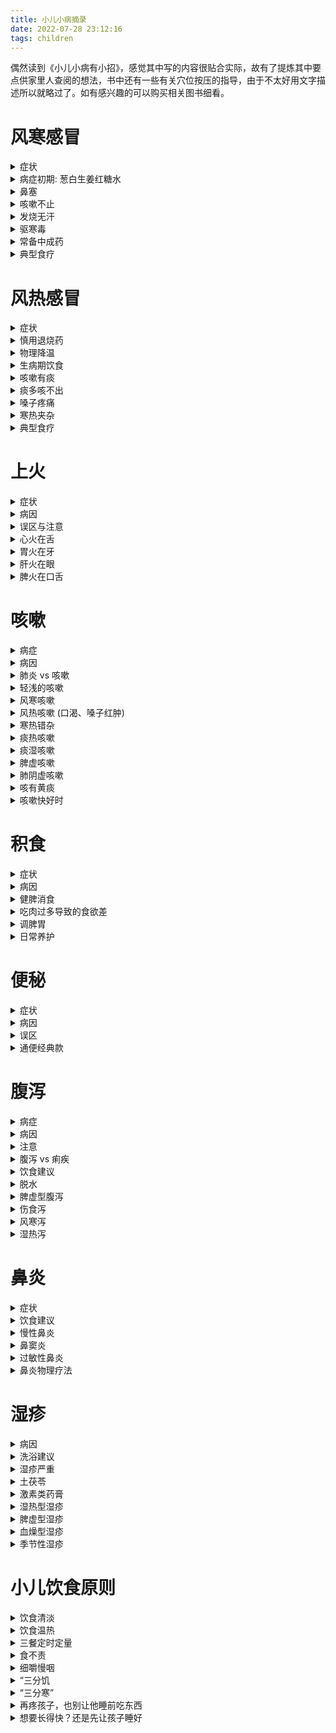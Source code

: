 ```yaml
---
title: 小儿小病摘录
date: 2022-07-28 23:12:16
tags: children
---
```

偶然读到《小儿小病有小招》，感觉其中写的内容很贴合实际，故有了提炼其中要点供家里人查阅的想法，书中还有一些有关穴位按压的指导，由于不太好用文字描述所以就略过了。如有感兴趣的可以购买相关图书细看。
# 风寒感冒
<details><summary>症状</summary>
怕冷，流清鼻涕，舌苔发白，痰液量不多色白</br>
 </details>
 
<details><summary> 病症初期:&nbsp;葱白生姜红糖水 </summary>
 
原料：</br>
&nbsp;&nbsp;&nbsp;带根须的葱白两段，生姜三片，红糖一勺。</br>
做法：</br>
&nbsp;&nbsp;&nbsp;&nbsp;1．将葱白段和生姜片放入一碗水中煮开；</br>
&nbsp;&nbsp;&nbsp;&nbsp;2．放红糖搅匀，盛出滤渣即可。</br>
用法：</br>
&nbsp;&nbsp;&nbsp;&nbsp;趁热给孩子喝下，然后马上盖上小薄被子睡觉，微微出点汗。</br>
功效：</br>
&nbsp;&nbsp;&nbsp;&nbsp;治寒湿感冒初期，效果特别好。</br>
 
 </details>
 
<details><summary> 鼻塞 </summary>
 
紫苏叶熏蒸鼻孔&nbsp;(小孩)</br>
用紫苏叶熬水喝&nbsp;(大人)</br>
紫苏叶水还可以用来泡脚，洗澡</br>
 
 </details>
 
<details><summary> 咳嗽不止 </summary>
 
盐蒸橙子</br>
&nbsp;&nbsp;&nbsp;&nbsp;原料：</br>
&nbsp;&nbsp;&nbsp;&nbsp;&nbsp;&nbsp;&nbsp;&nbsp;新鲜橙子1个，盐少许（1岁以内的孩子吃就不要放盐）。</br>
&nbsp;&nbsp;&nbsp;&nbsp;做法:</br>
&nbsp;&nbsp;&nbsp;&nbsp;&nbsp;&nbsp;&nbsp;&nbsp;1．橙子洗净，带皮放入盐水中泡15分钟；</br>
&nbsp;&nbsp;&nbsp;&nbsp;&nbsp;&nbsp;&nbsp;&nbsp;2．在橙子顶部平着切开一小片，撒少许盐进去，可以用筷子在果肉上钻几个洞，以便让盐渗进果肉；</br>
&nbsp;&nbsp;&nbsp;&nbsp;&nbsp;&nbsp;&nbsp;&nbsp;3．把顶部切开的那一片再盖回去，将橙子放到蒸锅里以旺火蒸15分钟即可。</br>
&nbsp;&nbsp;&nbsp;&nbsp;用法：</br>
&nbsp;&nbsp;&nbsp;&nbsp;&nbsp;&nbsp;&nbsp;&nbsp;吃橙子肉，喝碗底的汁水。</br>
&nbsp;&nbsp;&nbsp;&nbsp;功效:</br>
&nbsp;&nbsp;&nbsp;&nbsp;&nbsp;&nbsp;&nbsp;&nbsp;盐蒸橙子比较适合感冒以后偏寒性的咳嗽，也非常适合因秋天受凉燥而引起的咳嗽。</br>
 
 </details>
 
<details><summary> 发烧无汗 </summary>
 
麻黄汤出自《伤寒论》:&nbsp;&nbsp;麻黄3克，桂枝2克，杏仁2克，甘草1克。这个量适合1周岁孩子</br>
 
 </details>
 
<details><summary> 驱寒毒 </summary>
 
艾叶水泡脚</br>
 
 </details>
 
<details><summary> 常备中成药 </summary>
 
麻黄：(肺经专药)</br>
&nbsp;&nbsp;&nbsp;&nbsp;生麻黄:&nbsp;</br>
&nbsp;&nbsp;&nbsp;&nbsp;&nbsp;&nbsp;&nbsp;&nbsp;发汗解表邪的作用比较强，还有利水消肿的作用</br>
&nbsp;&nbsp;&nbsp;&nbsp;炙麻黄：</br>
&nbsp;&nbsp;&nbsp;&nbsp;&nbsp;&nbsp;&nbsp;&nbsp;与生麻黄相比，性状较为温和</br>
桂枝:&nbsp;</br>
&nbsp;&nbsp;&nbsp;&nbsp;温阳、通经脉，对于寒邪阻滞了经脉所导致的肢体疼痛也有效果</br>
&nbsp;&nbsp;&nbsp;&nbsp;《伤寒论》里的桂枝汤，就是一则以桂枝为主的方子，被称为群方之冠。反复感冒、平时怕冷的孩子，在调理时多会用到桂枝。</br>
柴胡:</br>
&nbsp;&nbsp;&nbsp;&nbsp;当孩子积食时，用柴胡疏通一下，会达到意想不到的效果。</br>
&nbsp;&nbsp;&nbsp;&nbsp;孩子风寒感冒的后期，如果有发热、口干口苦的表现，可以给孩子喝小柴胡冲剂。如果仍然有清鼻涕的话，可以用生姜、大枣汤来冲服小柴胡冲剂给孩子喝。</br>
金银花：</br>
&nbsp;&nbsp;&nbsp;&nbsp;有清除热邪、解毒利咽、消暑除烦的作用</br>
&nbsp;&nbsp;&nbsp;&nbsp;金银花具有抗菌和抗病毒的作用，被称为“绿色抗生素</br>
&nbsp;&nbsp;&nbsp;&nbsp;连翘&nbsp;与&nbsp;金银花&nbsp;效果类似</br>
紫苏:</br>
&nbsp;&nbsp;&nbsp;&nbsp;紫苏和麻黄的功效有一些相似，都是辛温发散，能够解表散寒</br>
&nbsp;&nbsp;&nbsp;&nbsp;麻黄发汗解表的力量峻猛,紫苏发汗解表力量比较缓和</br>
竹叶:&nbsp;</br>
&nbsp;&nbsp;&nbsp;&nbsp;性寒味甘淡，有清心火的作用，还能生津利尿，可以用来治热病烦渴、小儿癫痫、小便短赤、口舌生疮等症</br>
 
 </details>
 
<details><summary> 典型食疗 </summary>
 
神仙粥:</br>
&nbsp;&nbsp;&nbsp;&nbsp;原料：糯米50克，葱白7根（约30克），生姜7片（约15克），米醋50毫升。</br>
&nbsp;&nbsp;&nbsp;&nbsp;做法：1．将糯米熬成稀粥；2．加入葱白、生姜一起煮5分钟；3．加入米醋搅匀起锅。</br>
&nbsp;&nbsp;&nbsp;&nbsp;用法：趁热喝完后，上床盖上被子，让身体微热出汗，这样效果最好。</br>
&nbsp;&nbsp;&nbsp;&nbsp;功效：治风寒感冒效果佳。</br>
葱白粳米粥：</br>
&nbsp;&nbsp;&nbsp;&nbsp;原料：粳米适量，葱白20克，生姜片3～5片。</br>
&nbsp;&nbsp;&nbsp;&nbsp;做法：1．把粳米煮粥，至将熟；2．将葱白放在粥中一起煮开；3．再放入生姜片煮10分钟即可。</br>
&nbsp;&nbsp;&nbsp;&nbsp;用法：趁热服用。</br>
&nbsp;&nbsp;&nbsp;&nbsp;功效：葱白发汗散寒的作用很好，粳米很适合调理脾胃。</br>
萝卜粥:</br>
&nbsp;&nbsp;&nbsp;&nbsp;原料：白萝卜100克，粳米适量，食盐少许。</br>
&nbsp;&nbsp;&nbsp;&nbsp;做法：1．将白萝卜洗净切片；2．将白萝卜片与粳米加水一起煮烂；3．加盐略熬几分钟即可。</br>
&nbsp;&nbsp;&nbsp;&nbsp;用法：趁温热食用。</br>
&nbsp;&nbsp;&nbsp;&nbsp;功效：白萝卜能够清热化痰，适合感冒后咳嗽有痰的孩子。</br>
葱豉豆腐汤:</br>
&nbsp;&nbsp;&nbsp;&nbsp;原料：生葱末50克，豆腐块75克，淡豆豉、胡萝卜丝、木耳丝各10克。</br>
&nbsp;&nbsp;&nbsp;&nbsp;做法：1．&nbsp;油锅烧热，下豆腐块略煎；2．放入淡豆豉，加清水1碗半，大火煮沸；3．放入葱末、胡萝卜丝、木耳丝略煮即可。</br>
&nbsp;&nbsp;&nbsp;&nbsp;用法：趁热服食。每日1次，连服3天</br>
&nbsp;&nbsp;&nbsp;&nbsp;功效：对小儿风寒感冒伴咽痒咳嗽效果显著。</br>
葱姜糖水：</br>
&nbsp;&nbsp;&nbsp;&nbsp;原料：小葱、老生姜各30克，红糖适量。</br>
&nbsp;&nbsp;&nbsp;&nbsp;做法：1．将小葱、生姜分别洗净，切成片，放入小锅内；2．锅内加入500毫升水（大概3小碗），煎到150毫升（小半碗）;3．去渣留汁，加入适量红糖搅匀。</br>
&nbsp;&nbsp;&nbsp;&nbsp;用法：趁热喝下。每晚1剂，连服3次。</br>
&nbsp;&nbsp;&nbsp;&nbsp;功效：对小儿风寒感冒伴咳嗽有奇效。</br>
萝卜葱白汤：</br>
&nbsp;&nbsp;&nbsp;&nbsp;原料：萝卜100克，葱白片50克，生姜片15克。</br>
&nbsp;&nbsp;&nbsp;&nbsp;做法：1．将萝卜洗净切块，放入500毫升水中煮熟；2．放入剩余原料继续煎煮至汤浓缩至原来的一半即可。</br>
&nbsp;&nbsp;&nbsp;&nbsp;用法：连渣一起服。每日1剂，分数次喂服，连用3天。</br>
&nbsp;&nbsp;&nbsp;&nbsp;功效：可防治小儿风寒咳嗽、痰多泡沫、畏寒、身倦酸痛等。</br>
香菜汤</br>
&nbsp;&nbsp;&nbsp;&nbsp;原料：香菜（带根须）150克，冰糖适量。</br>
&nbsp;&nbsp;&nbsp;&nbsp;做法：1．将香菜洗净、切段；2．锅中放适量水，放入香菜，煎煮20分钟；3．去渣留汁，加适量冰糖调味。</br>
&nbsp;&nbsp;&nbsp;&nbsp;用法：每日1剂，分数次喂服，连用3天。</br>
&nbsp;&nbsp;&nbsp;&nbsp;功效：可防治小儿风寒感冒，尤其适用于发热头痛、食物积滞等症。</br>
葱醋粥</br>
&nbsp;&nbsp;&nbsp;&nbsp;原料：连根葱白150克，大米50克，米醋10毫升。</br>
&nbsp;&nbsp;&nbsp;&nbsp;做法：1．葱白洗净后，切成小段；2．大米淘洗后，放入锅中，加水煮沸；3．加入葱段，煮成稀粥；4．粥将熟时，加入米醋稍搅即可。</br>
&nbsp;&nbsp;&nbsp;&nbsp;用法：每日1～2次，连用2天。</br>
&nbsp;&nbsp;&nbsp;&nbsp;功效：适用于小儿风寒感冒初期。</br>
 
 </details>
 
# 风热感冒
<details><summary> 症状 </summary>
 
流黄鼻涕，咽痛，舌苔发黄，痰液色黄且浓</br>
 
 </details>
 
<details><summary> 慎用退烧药 </summary>
 
1.&nbsp;世界卫生组织推荐儿科使用布洛芬和对乙酰氨基酚（也叫扑热息痛）退烧</br>
2.&nbsp;退烧药一般对胃肠道有一定刺激性，所以尽量不要让孩子在空腹时口服，一般每6～8小时1次，24小时内不要超过4次，最短用药间隔为4小时，如果用得太过频繁，可能引起孩子的肝肾损伤。</br>
3.&nbsp;如果孩子体温烧到了38.5℃，或因发烧精神状态明显变差，家长就应给孩子吃点退烧药。</br>
 
 </details>
 
<details><summary> 物理降温 </summary>
 
用温热的湿毛巾给孩子擦拭身体，或者洗温水澡。</br>
 
 </details>
 
<details><summary> 生病期饮食 </summary>
 
以清淡为主:</br>
&nbsp;当孩子发热的时候，家长千万不要准备太多的海鲜、肉类，应该给孩子多喝温开水，吃新鲜的蔬菜和水果</br>
 
 </details>
 
<details><summary> 咳嗽有痰 </summary>
 
冰糖雪梨水:&nbsp;(自己做，非市面饮料)</br>
&nbsp;&nbsp;&nbsp;&nbsp;原料：冰糖50克，雪梨1个。</br>
&nbsp;&nbsp;&nbsp;&nbsp;做法：1．将雪梨洗净，去掉核，连皮切成大块；2．将冰糖和雪梨块放入锅内，加入1000克清水，烧开；3．转小火炖40分钟左右即可。</br>
&nbsp;&nbsp;&nbsp;&nbsp;用法：喝梨水。</br>
&nbsp;&nbsp;&nbsp;&nbsp;功效：冰糖凉性，可以清火、润肺，风热感冒经常会用到。孩子反复咳嗽，黄痰多，可以用冰糖清肺热。</br>
 
 </details>
 
<details><summary> 痰多咳不出 </summary>
 
银耳雪梨水：</br>
&nbsp;&nbsp;&nbsp;&nbsp;原料：银耳适量，雪梨1个，红枣1个。</br>
&nbsp;&nbsp;&nbsp;&nbsp;做法：1．银耳泡发洗净，撕碎；2．雪梨洗净去核，切成小块；3．锅里放水烧开，放入银耳和大枣煮15分钟，放入雪梨；4．大火煮沸后转中火熬30分钟即可。</br>
&nbsp;&nbsp;&nbsp;&nbsp;用法：喝水，吃银耳、雪梨。</br>
&nbsp;&nbsp;&nbsp;&nbsp;功效：滋阴润肺，提升免疫力。</br>
 
 </details>
 
<details><summary> 嗓子疼痛 </summary>
 
金银花竹叶水</br>
&nbsp;&nbsp;&nbsp;&nbsp;原料：金银花、竹叶各6克。</br>
&nbsp;&nbsp;&nbsp;&nbsp;做法：将这两种原料用1000克沸水泡开即可</br>
&nbsp;&nbsp;&nbsp;&nbsp;用法：放入一块冰糖，口感会更好一些，孩子更容易接受。</br>
&nbsp;&nbsp;&nbsp;&nbsp;功效：清肺火、润燥。</br>
 
 </details>
 
<details><summary> 寒热夹杂 </summary>
 
症状:&nbsp;早上发烧还比较低，下午睡完午觉又升到很高，或者白天不高晚上高</br>
小柴胡颗粒</br>
&nbsp;&nbsp;&nbsp;&nbsp;小柴胡颗粒是根据张仲景的方子制成的中药颗粒剂，用起来比较方便，用开水冲一下喝就可以。它主要功效是和解少阳之邪，既能疏泄又能清透，同时顾护孩子的胃气。3岁以上的孩子，一次可以用一包。</br>
 
 </details>
 
<details><summary> 典型食疗 </summary>
 
三豆饮</br>
&nbsp;&nbsp;&nbsp;&nbsp;原料：黄豆、绿豆、赤小豆各200克</br>
&nbsp;&nbsp;&nbsp;&nbsp;做法：1．将所有豆子淘洗干净，然后用水浸泡到发胀；2．磨成豆浆，煮沸饮用即可。</br>
&nbsp;&nbsp;&nbsp;&nbsp;用法：喝的时候可以加一勺白糖调味，每天给孩子喝2次，早晚各1次。</br>
&nbsp;&nbsp;&nbsp;&nbsp;功效：祛风，散热，解毒。</br>
薄荷粥</br>
&nbsp;&nbsp;&nbsp;&nbsp;原料：粳米150克，鲜薄荷75克或干薄荷15克，冰糖适量。</br>
&nbsp;&nbsp;&nbsp;&nbsp;做法：1．将粳米熬成粥；2．另用薄荷煎成较浓的汤，加适量冰糖后倒入粥内搅匀即可。</br>
&nbsp;&nbsp;&nbsp;&nbsp;用法：早晚饭各吃1次，温热吃即可。</br>
&nbsp;&nbsp;&nbsp;&nbsp;功效：祛风散热，增进食欲。</br>
荸荠水</br>
&nbsp;&nbsp;&nbsp;&nbsp;原料：荸荠6个，清水500毫升。</br>
&nbsp;&nbsp;&nbsp;&nbsp;做法：1．将荸荠去皮洗净，切成小块；2．锅内倒入清水，加荸荠块，大火煮沸，转中火再煮10分钟即可。</br>
&nbsp;&nbsp;&nbsp;&nbsp;用法：凉温饮用。可以直接给孩子当水喝。</br>
&nbsp;&nbsp;&nbsp;&nbsp;功效：降火消炎，生津止渴。</br>
 
 </details>
 
# 上火
<details><summary> 症状 </summary>
 
眼角会出现眼屎、小嘴发红、大便干燥、小便较黄等</br>
眼睛红肿、口角糜烂、尿黄、牙痛、咽喉痛等</br>
 
 </details>
 
<details><summary> 病因 </summary>
 
1.&nbsp;冲奶粉时水奶比例不当，会导致上火</br>
 
 </details>
 
<details><summary> 误区与注意 </summary>
 
怕上火喝凉茶么？</br>
&nbsp;&nbsp;&nbsp;&nbsp;凉茶能降火，那是因为它们性味偏寒凉，稍微喝一点还好，身体可以自己调整这些寒凉的刺激。但如果大量地喝，会使孩子脏腑的阳气发散，损伤脾胃阳气，影响消化吸收，甚至导致腹痛腹泻。</br>
&nbsp;&nbsp;&nbsp;&nbsp;7岁以下的孩子，喝凉茶的时候一定要慎重。“怕上火，喝凉茶”这样的广告词，在孩子身上不大适用。</br>
&nbsp;&nbsp;&nbsp;&nbsp;建议从饮食起居方面多调节，不能盲目喝凉茶</br>
成人的去火药不能乱给孩子吃</br>
&nbsp;&nbsp;&nbsp;&nbsp;就拿特别常见的阿司匹林来说吧，很多人家里都有备的，头疼脑热了就自己吃上一片。</br>
&nbsp;&nbsp;&nbsp;&nbsp;可是你如果给婴儿吃，有可能引起脑部、肝部的病变甚至死亡。尤其是抗生素和处方药，千万不能擅自给孩子服用。</br>
&nbsp;&nbsp;&nbsp;&nbsp;即便是中成药，也不能让孩子乱吃。中医治疗“首重保护胃气”，给孩子吃药伤了胃气，那肯定是不对的。不知道大家有没有注意到，很多清热解毒类药物的说明书上，会标明“脾虚患儿慎用”的字样，就是这个道理。</br>
 
 </details>
 
<details><summary> 心火在舌 </summary>
 
症状:&nbsp;心火，舌头上最明显的表现就是舌尖发红。如果孩子的舌尖发红，伴有口干、烦躁、口舌生疮、小便发黄或颜色较深、睡眠不好、大便干燥等症状，基本上就可以确定孩子有心火。</br>
莲子汤</br>
&nbsp;&nbsp;&nbsp;&nbsp;原料：栀子15克，莲子30克。</br>
&nbsp;&nbsp;&nbsp;&nbsp;做法：</br>
&nbsp;&nbsp;&nbsp;&nbsp;&nbsp;&nbsp;&nbsp;&nbsp;1．将莲子用水浸泡至胀发；</br>
&nbsp;&nbsp;&nbsp;&nbsp;&nbsp;&nbsp;&nbsp;&nbsp;2．锅中加水，放入莲子、栀子大火煮开；</br>
&nbsp;&nbsp;&nbsp;&nbsp;&nbsp;&nbsp;&nbsp;&nbsp;3．改小火煨至将烂时加少许冰糖，略炖一会儿即可。</br>
&nbsp;&nbsp;&nbsp;&nbsp;用法：放至温热，吃莲子喝汤。</br>
&nbsp;&nbsp;&nbsp;&nbsp;功效：可帮助孩子祛除心火。</br>
&nbsp;&nbsp;&nbsp;&nbsp;亮点:&nbsp;</br>
&nbsp;&nbsp;&nbsp;&nbsp;&nbsp;&nbsp;&nbsp;&nbsp;莲心太苦了，很多大人都受不了那个味道，更别说孩子了。所以，家父就想到用其他不苦的药来代替，这就是竹叶灯心汤。只需要用竹叶、灯心各1克，直接用开水冲泡，闷上一会儿就可以喝了，很方便。</br>
 
 </details>
 
<details><summary> 胃火在牙 </summary>
 
绿豆汤</br>
&nbsp;&nbsp;&nbsp;&nbsp;原料：绿豆、冰糖各适量。</br>
&nbsp;&nbsp;&nbsp;&nbsp;做法：</br>
&nbsp;&nbsp;&nbsp;&nbsp;&nbsp;&nbsp;&nbsp;&nbsp;1．将绿豆洗净，浸泡一两个小时；</br>
&nbsp;&nbsp;&nbsp;&nbsp;&nbsp;&nbsp;&nbsp;&nbsp;2．锅内加入适量水和绿豆煮成汤；</br>
&nbsp;&nbsp;&nbsp;&nbsp;&nbsp;&nbsp;&nbsp;&nbsp;3．再加适量冰糖调匀即可。</br>
&nbsp;&nbsp;&nbsp;&nbsp;用法：凉凉就可以给孩子喝了。</br>
&nbsp;&nbsp;&nbsp;&nbsp;功效：清暑去火的作用很好。</br>
&nbsp;&nbsp;&nbsp;&nbsp;他选:</br>
&nbsp;&nbsp;&nbsp;&nbsp;&nbsp;&nbsp;&nbsp;&nbsp;梨子，它性寒，味甘微酸，入肺经、胃经，有清热润肺、除烦止渴等功效。</br>
&nbsp;&nbsp;&nbsp;&nbsp;&nbsp;&nbsp;&nbsp;&nbsp;可以给孩子生吃梨子，也可以将梨子去核塞入冰糖或蜂蜜蒸熟以后吃</br>
&nbsp;&nbsp;&nbsp;&nbsp;注意：</br>
&nbsp;&nbsp;&nbsp;&nbsp;&nbsp;&nbsp;&nbsp;&nbsp;这里要提醒大家一点，很多人以为绿豆汤中的绿豆越烂越好，但其实生绿豆清热解毒、祛火的作用最强，药效最佳。所以，煮绿豆汤时，绿豆煮到刚刚熟就可以了。</br>
&nbsp;&nbsp;&nbsp;&nbsp;&nbsp;&nbsp;&nbsp;&nbsp;梨子性寒，如果孩子正在闹肚子或者有其他脾胃虚寒的症状，则不适合吃梨子。</br>
 
 </details>
 
<details><summary> 肝火在眼 </summary>
 
菊花蜂蜜水</br>
&nbsp;&nbsp;&nbsp;&nbsp;原料：野菊花或杭白菊几朵，蜂蜜少许。</br>
&nbsp;&nbsp;&nbsp;&nbsp;做法：</br>
&nbsp;&nbsp;&nbsp;&nbsp;&nbsp;&nbsp;&nbsp;&nbsp;1．用开水冲泡菊花；</br>
&nbsp;&nbsp;&nbsp;&nbsp;&nbsp;&nbsp;&nbsp;&nbsp;2．等到茶水变温以后再加入蜂蜜调匀即可。</br>
&nbsp;&nbsp;&nbsp;&nbsp;用法：趁温饮用。</br>
&nbsp;&nbsp;&nbsp;&nbsp;功效：清肝明目。</br>
 
 </details>
 
<details><summary> 脾火在口舌 </summary>
 
症状:&nbsp;脾火旺的孩子会感觉嘴巴甜而且黏,&nbsp;嘴角有白茬儿，舌苔很厚，中间有黄苔。孩子的精神面貌也很蔫。</br>
山药粳米粥</br>
&nbsp;&nbsp;&nbsp;&nbsp;原料：干山药片45～60克，或新鲜山药100～150克，粳米100克。</br>
&nbsp;&nbsp;&nbsp;&nbsp;做法：</br>
&nbsp;&nbsp;&nbsp;&nbsp;&nbsp;&nbsp;&nbsp;&nbsp;1．将山药去皮、洗净，切成片；</br>
&nbsp;&nbsp;&nbsp;&nbsp;&nbsp;&nbsp;&nbsp;&nbsp;2．山药片与粳米一起煮成粥即可。</br>
&nbsp;&nbsp;&nbsp;&nbsp;用法：早、晚给孩子喝。</br>
&nbsp;&nbsp;&nbsp;&nbsp;功效：山药性平味甘，能健脾补肺，但又平补不生热，所以特别适合给脾胃虚弱的孩子吃。</br>
 
 </details>
 
# 咳嗽
<details><summary> 病症 </summary>
 
寒证咳嗽：&nbsp;浑身无汗，这时候的痰是白而清稀的，虽然咳嗽痰多，但平时并不会觉得口渴</br>
热证咳嗽:&nbsp;&nbsp;最显著的不同就是孩子在恶风（病人遇风觉冷，避风则缓解）的同时，会出现发热口渴的情况，还会咳嗽，多黄色的黏痰，随着病情的加重，有的孩子还会发高烧、咳喘剧烈、小便赤黄，这些都是明显的热证。</br>
 
 </details>
 
<details><summary> 病因 </summary>
 
容易咳嗽，或只因肺气不足</br>
咳嗽总不好，或因肺热闯的祸</br>
 
 </details>
 
<details><summary> 肺炎&nbsp;vs&nbsp;咳嗽 </summary>
 
肺炎:&nbsp;常常引起呼吸困难，而且在夜间睡眠时更加严重。孩子得了肺炎，一般会有很多的浓痰，堵在气管里很难咳出，这时的咳嗽会很剧烈，有时还会咳得喘不上气来。严重时，孩子会觉得憋气。</br>
肺炎症状:</br>
&nbsp;&nbsp;&nbsp;&nbsp;鼻翼一张一张的，喘气短促，同时嘴唇发紫，说明孩子正处于呼吸困难的状态，病情已经很严重了，很有可能已经得了肺炎，要引起高度重视。</br>
肺炎判断:</br>
&nbsp;&nbsp;&nbsp;&nbsp;家长可以把耳朵凑近孩子的两侧胸壁仔细听，如果在孩子吸气时，听到了“咕噜咕噜”的声音，多半是肺炎</br>
 
 </details>
 
<details><summary> 轻浅的咳嗽 </summary>
 
麻油姜末炒鸡蛋</br>
&nbsp;&nbsp;&nbsp;&nbsp;原料：鸡蛋一个，生姜5克。</br>
&nbsp;&nbsp;&nbsp;&nbsp;做法：</br>
&nbsp;&nbsp;&nbsp;&nbsp;&nbsp;&nbsp;&nbsp;&nbsp;1．鸡蛋在碗里打散；</br>
&nbsp;&nbsp;&nbsp;&nbsp;&nbsp;&nbsp;&nbsp;&nbsp;2．生姜切薄片，再切成碎末；</br>
&nbsp;&nbsp;&nbsp;&nbsp;&nbsp;&nbsp;&nbsp;&nbsp;3．锅里倒少许香油，稍微加热，下入姜末略煸，然后倒入鸡蛋，炒匀炒熟即可出锅。</br>
&nbsp;&nbsp;&nbsp;&nbsp;用法：孩子临睡前，让他趁热吃下。</br>
&nbsp;&nbsp;&nbsp;&nbsp;功效：生姜性属辛温，能够解表、散寒、化痰。</br>
&nbsp;&nbsp;&nbsp;&nbsp;注意:</br>
&nbsp;&nbsp;&nbsp;&nbsp;&nbsp;&nbsp;&nbsp;&nbsp;炒的时候，油温不要太高。</br>
&nbsp;&nbsp;&nbsp;&nbsp;&nbsp;&nbsp;&nbsp;&nbsp;假如孩子得了风热咳嗽，就不能这么吃了，可以喝一点蜂蜜萝卜汁、鲜藕雪梨汁等。</br>
 
 </details>
 
<details><summary> 风寒咳嗽 </summary>
 
1.&nbsp;麻黄10克加水烧开，用小火熬30分钟，然后加10克杏仁煮5分钟，水凉温以后给孩子泡脚，让他的身体暖过来，最好能发发汗，这样寒邪散去，身体就能恢复了</br>
2.&nbsp;喝温热的生姜红糖水，如果孩子同时还出现了咳嗽，可以在生姜红糖水里再加2～3瓣大蒜一起煮，大火煮沸，改小火煮10分钟，把蒜头的辣味煮掉，这样孩子才肯喝。</br>
3.&nbsp;感冒快好时:</br>
烤橘子</br>
&nbsp;&nbsp;&nbsp;&nbsp;原料：红一些的橘子，尤其是广东出产的橘子，质量最好。</br>
&nbsp;&nbsp;&nbsp;&nbsp;做法：</br>
&nbsp;&nbsp;&nbsp;&nbsp;&nbsp;&nbsp;&nbsp;&nbsp;1．烤的时候，用筷子插住橘子，看到接触火苗的地方已经变黑了，就赶紧翻面，不要等它烧成炭黑；</br>
&nbsp;&nbsp;&nbsp;&nbsp;&nbsp;&nbsp;&nbsp;&nbsp;2．不停地变换位置，让整个橘子都变黑就可以关火了。</br>
&nbsp;&nbsp;&nbsp;&nbsp;用法：将橘子放温之后，将皮剥掉，给孩子吃里面的果肉，一次不要吃多，一个就好，一天吃1～2个。坚持食用，一般3天就会见效。</br>
&nbsp;&nbsp;&nbsp;&nbsp;功效：祛寒止咳。</br>
 
 </details>
 
<details><summary> 风热咳嗽&nbsp;(口渴、嗓子红肿) </summary>
 
风热感冒中期：&nbsp;浙贝母蒸梨</br>
丝瓜花蜜茶</br>
&nbsp;&nbsp;&nbsp;&nbsp;原料：干丝瓜花、蜂蜜各10克。</br>
&nbsp;&nbsp;&nbsp;&nbsp;做法：</br>
&nbsp;&nbsp;&nbsp;&nbsp;&nbsp;&nbsp;&nbsp;&nbsp;1．将丝瓜花洗干净，放进杯子里，用沸水冲泡，盖上盖子闷15分钟，让药性充分浸泡出来，又不至于挥发掉；</br>
&nbsp;&nbsp;&nbsp;&nbsp;&nbsp;&nbsp;&nbsp;&nbsp;2．最后倒入蜂蜜搅匀。</br>
&nbsp;&nbsp;&nbsp;&nbsp;用法：趁热喝。这是一天的用量，分早晚2次喝。</br>
&nbsp;&nbsp;&nbsp;&nbsp;功效：可以清肺、化痰、止咳。</br>
芦根雪梨水</br>
&nbsp;&nbsp;&nbsp;&nbsp;原料:&nbsp;鲜芦根30克，雪梨1个</br>
&nbsp;&nbsp;&nbsp;&nbsp;做法:&nbsp;清洗净，一同榨汁</br>
&nbsp;&nbsp;&nbsp;&nbsp;用法:&nbsp;喝榨汁</br>
&nbsp;&nbsp;&nbsp;&nbsp;功效:&nbsp;芦根甘甜微寒，可以清热解表，生津止呕，长期用可防感冒。</br>
&nbsp;&nbsp;&nbsp;&nbsp;注意:</br>
&nbsp;&nbsp;&nbsp;&nbsp;&nbsp;&nbsp;&nbsp;&nbsp;脾胃虚弱的孩子要少喝这道芦根雪梨水，</br>
&nbsp;&nbsp;&nbsp;&nbsp;&nbsp;&nbsp;&nbsp;&nbsp;舌体大、有齿痕的孩子也不能多喝，或者可以不要雪梨。</br>
川贝炖梨&nbsp;(残留热证收尾用)</br>
&nbsp;&nbsp;&nbsp;&nbsp;原料：川贝3克，白梨1个。</br>
&nbsp;&nbsp;&nbsp;&nbsp;做法：</br>
&nbsp;&nbsp;&nbsp;&nbsp;&nbsp;&nbsp;&nbsp;&nbsp;1．将川贝磨成粉；</br>
&nbsp;&nbsp;&nbsp;&nbsp;&nbsp;&nbsp;&nbsp;&nbsp;2．把白梨洗净切成片；</br>
&nbsp;&nbsp;&nbsp;&nbsp;&nbsp;&nbsp;&nbsp;&nbsp;3．二者加水一起煮30～40分钟即可。</br>
&nbsp;&nbsp;&nbsp;&nbsp;用法：可以放一颗冰糖或一小勺蜂蜜调味。吃梨喝汤。</br>
&nbsp;&nbsp;&nbsp;&nbsp;功效：疏风肃肺，清热止咳。</br>
&nbsp;&nbsp;&nbsp;&nbsp;注意:&nbsp;&nbsp;</br>
&nbsp;&nbsp;&nbsp;&nbsp;&nbsp;&nbsp;&nbsp;&nbsp;不是任何咳嗽都可以吃川贝炖梨的。</br>
&nbsp;&nbsp;&nbsp;&nbsp;&nbsp;&nbsp;&nbsp;&nbsp;中医的寒热辨证很严谨，一旦吃错反而会加重病情。</br>
&nbsp;&nbsp;&nbsp;&nbsp;&nbsp;&nbsp;&nbsp;&nbsp;家长一定要记住热咳的症状。这时的咳嗽大都是干咳，无痰或者有少量的黏痰。看孩子的舌头，还是红红的，小便赤黄，这些都是残留热证的表现。</br>
 
 </details>
 
<details><summary> 寒热错杂 </summary>
 
花椒炖梨</br>
&nbsp;&nbsp;&nbsp;&nbsp;原料：白梨1个，花椒20粒，冰糖适量。</br>
&nbsp;&nbsp;&nbsp;&nbsp;做法：</br>
&nbsp;&nbsp;&nbsp;&nbsp;&nbsp;&nbsp;&nbsp;&nbsp;1．将梨洗净，沿上部三分之一处切开，形成顶盖；</br>
&nbsp;&nbsp;&nbsp;&nbsp;&nbsp;&nbsp;&nbsp;&nbsp;2．挖掉梨核放入花椒和冰糖，盖上盖儿，用牙签固定；</br>
&nbsp;&nbsp;&nbsp;&nbsp;&nbsp;&nbsp;&nbsp;&nbsp;3．开火蒸40分钟即可。</br>
&nbsp;&nbsp;&nbsp;&nbsp;用法：三四岁的孩子，蒸一个梨可以分2次吃。</br>
&nbsp;&nbsp;&nbsp;&nbsp;功效：寒热兼治，止咳效果佳。</br>
 
 </details>
 
<details><summary> 痰热咳嗽 </summary>
 
有热证，痰一定是又黄又黏的。热盛的情况下，还可能是黄绿色，甚至是痰中带血，鼻涕也是一样。</br>
有寒证，白色清稀的痰和鼻涕</br>
雪羹汤</br>
&nbsp;&nbsp;&nbsp;&nbsp;原料：海蜇皮50克，荸荠100克，盐、黄酒各少许。</br>
&nbsp;&nbsp;&nbsp;&nbsp;做法：</br>
&nbsp;&nbsp;&nbsp;&nbsp;&nbsp;&nbsp;&nbsp;&nbsp;1．将荸荠仔细地刷洗干净，削皮之后切成丝，海蜇皮同样切成丝；</br>
&nbsp;&nbsp;&nbsp;&nbsp;&nbsp;&nbsp;&nbsp;&nbsp;2．将原料一起倒进砂锅里，放入适量水和盐，滴少许黄酒去腥；</br>
&nbsp;&nbsp;&nbsp;&nbsp;&nbsp;&nbsp;&nbsp;&nbsp;3．大火煮开之后，转小火煮到海蜇皮软烂，关火即可。</br>
&nbsp;&nbsp;&nbsp;&nbsp;用法：给孩子吃荸荠和海蜇皮，喝汤，每天1～2次。</br>
&nbsp;&nbsp;&nbsp;&nbsp;功效：海蜇皮性平，味甘、咸，可以清热化痰、润肠，归肝、肾经；荸荠性寒、味甘，能化痰止咳、凉血解毒。这二者搭配在一起，降热化痰的作用更强，治疗痰热咳嗽、阴虚肺热，最合适不过了。</br>
 
 </details>
 
<details><summary> 痰湿咳嗽 </summary>
 
橘皮粥</br>
&nbsp;&nbsp;&nbsp;&nbsp;原料：鲜橘皮30克或陈皮20克，粳米100克。</br>
&nbsp;&nbsp;&nbsp;&nbsp;做法：</br>
&nbsp;&nbsp;&nbsp;&nbsp;&nbsp;&nbsp;&nbsp;&nbsp;1．将橘皮或陈皮洗净，研成细末；</br>
&nbsp;&nbsp;&nbsp;&nbsp;&nbsp;&nbsp;&nbsp;&nbsp;2．将粳米淘洗干净，倒入凉水锅里煮至粥将熟；</br>
&nbsp;&nbsp;&nbsp;&nbsp;&nbsp;&nbsp;&nbsp;&nbsp;3．将橘皮粉或陈皮粉末撒进去，略煮即可。</br>
&nbsp;&nbsp;&nbsp;&nbsp;用法：趁热食用。</br>
&nbsp;&nbsp;&nbsp;&nbsp;功效：健脾化湿，行散肺气，对治疗痰湿咳嗽特别有效。</br>
 
 </details>
 
<details><summary> 脾虚咳嗽 </summary>
 
症状:&nbsp;舌头上有白色的斑点,&nbsp;容易跑肚拉稀,&nbsp;严重大便里面居然发现了螬虫</br>
茯苓苏子粥</br>
&nbsp;&nbsp;&nbsp;&nbsp;原料：30克茯苓，9克苏子，粳米50克。</br>
&nbsp;&nbsp;&nbsp;&nbsp;做法：</br>
&nbsp;&nbsp;&nbsp;&nbsp;&nbsp;&nbsp;&nbsp;&nbsp;1．将茯苓和苏子洗净，倒入锅中，加水；</br>
&nbsp;&nbsp;&nbsp;&nbsp;&nbsp;&nbsp;&nbsp;&nbsp;2．大火煮沸，转小火熬15分钟；</br>
&nbsp;&nbsp;&nbsp;&nbsp;&nbsp;&nbsp;&nbsp;&nbsp;3．捞出药材，放入粳米，煮至粳米软烂即可。</br>
&nbsp;&nbsp;&nbsp;&nbsp;用法：趁热食用。</br>
&nbsp;&nbsp;&nbsp;&nbsp;功效：可健脾益气，止咳效果显著。</br>
 
 </details>
 
<details><summary> 肺阴虚咳嗽 </summary>
 
症状:&nbsp;脸蛋颧骨的位置一片绯红，嘴唇也都干燥得起皮了</br>
石斛银耳饮</br>
&nbsp;&nbsp;&nbsp;&nbsp;原料：新鲜石斛2～3枝，干银耳2大朵，枸杞子10粒。</br>
&nbsp;&nbsp;&nbsp;&nbsp;做法：</br>
&nbsp;&nbsp;&nbsp;&nbsp;&nbsp;&nbsp;&nbsp;&nbsp;1．用冷水将银耳泡发洗净，撕成小朵；</br>
&nbsp;&nbsp;&nbsp;&nbsp;&nbsp;&nbsp;&nbsp;&nbsp;2．枸杞子洗净，浸泡10分钟；</br>
&nbsp;&nbsp;&nbsp;&nbsp;&nbsp;&nbsp;&nbsp;&nbsp;3．石斛去掉叶子，将茎切成小段；</br>
&nbsp;&nbsp;&nbsp;&nbsp;&nbsp;&nbsp;&nbsp;&nbsp;4．砂锅里倒水，放入石斛、银耳，大火烧沸，转小火，30分钟以后放入枸杞子，加适量冰糖，继续炖至银耳软糯，关火即可。</br>
&nbsp;&nbsp;&nbsp;&nbsp;用法：趁热饮。</br>
&nbsp;&nbsp;&nbsp;&nbsp;功效：滋阴润肺，止咳。</br>
&nbsp;&nbsp;&nbsp;&nbsp;注意:&nbsp;大家可以尽量选择铁皮石斛，它是所有石斛中药用价值最高的一种，是滋阴的圣品。</br>
 
 </details>
 
<details><summary> 咳有黄痰 </summary>
 
复方鲜竹沥口服液:</br>
&nbsp;&nbsp;&nbsp;&nbsp;原料:&nbsp;鲜竹</br>
&nbsp;&nbsp;&nbsp;&nbsp;做法:&nbsp;用火烧竹子的中间时，两端断裂处渗出的汁液</br>
&nbsp;&nbsp;&nbsp;&nbsp;用法:&nbsp;饮用</br>
&nbsp;&nbsp;&nbsp;&nbsp;功效:&nbsp;鲜竹沥液性寒味甘，能清心肺胃之火，又能清热化痰、止咳平喘，专治痰黄黏稠的痰热咳嗽</br>
&nbsp;&nbsp;&nbsp;&nbsp;注意:&nbsp;</br>
&nbsp;&nbsp;&nbsp;&nbsp;&nbsp;&nbsp;&nbsp;&nbsp;如果孩子咳的是白痰，流清鼻涕，那就说明是风寒咳嗽，此时就不能用鲜竹沥口服液，否则会加重寒证。</br>
&nbsp;&nbsp;&nbsp;&nbsp;&nbsp;&nbsp;&nbsp;&nbsp;喝鲜竹沥口服液期间，不要吃油腻辛辣的食物。孩子爱吃的一些零食，像膨化食品、果脯、蜜饯不要吃了，碳酸饮料也不要喝了。</br>
&nbsp;&nbsp;&nbsp;&nbsp;&nbsp;&nbsp;&nbsp;&nbsp;老话讲“鱼生火肉生痰”，海鲜又是发物，应该忌食。</br>
&nbsp;&nbsp;&nbsp;&nbsp;&nbsp;&nbsp;&nbsp;&nbsp;饮食上面要以清淡为主，多吃青菜，适当吃一点豆腐。白色入肺，梨、甘蔗、百合这些食物能生津、润燥、化痰，对治疗痰热咳嗽很有帮助。</br>
&nbsp;&nbsp;&nbsp;&nbsp;&nbsp;&nbsp;&nbsp;&nbsp;这种药在一般药店就能买到</br>
 
 </details>
 
<details><summary> 咳嗽快好时 </summary>
 
山药粥</br>
&nbsp;&nbsp;&nbsp;&nbsp;原料：粳米80克，山药丁适量。</br>
&nbsp;&nbsp;&nbsp;&nbsp;做法：</br>
&nbsp;&nbsp;&nbsp;&nbsp;&nbsp;&nbsp;&nbsp;&nbsp;1．将粳米仔细淘洗干净，倒入锅中；</br>
&nbsp;&nbsp;&nbsp;&nbsp;&nbsp;&nbsp;&nbsp;&nbsp;2．加适量水以大火煮沸，转小火煮至粳米软烂，关火即可。</br>
&nbsp;&nbsp;&nbsp;&nbsp;用法：早、晚趁热各喝一碗。</br>
&nbsp;&nbsp;&nbsp;&nbsp;功效：止咳效果佳。</br>
 
 </details>
 
# 积食
<details><summary> 症状 </summary>
 
吃得多，却骨瘦如柴，导致营养不良、发育缓慢、全身浮肿</br>
 
 </details>
 
<details><summary> 病因 </summary>
 
不知饥饱、没有节制的，遇上喜欢吃的东西拼命吃，遇上不爱吃的不肯吃</br>
不爱吃饭，吃各种零食，长期饥一顿饱一顿，很容易消化不良，形成积食，造成脾胃的功能失调</br>
有一种伤害，叫“宝宝乖，再吃一口”</br>
 
 </details>
 
<details><summary> 健脾消食 </summary>
 
保和汤(保和丸-元代名医朱丹溪的方子)</br>
&nbsp;&nbsp;&nbsp;&nbsp;原料：山楂12克，神曲6克，法半夏、茯苓各9克，陈皮、连翘、莱菔子各3克。</br>
&nbsp;&nbsp;&nbsp;&nbsp;做法：1．把药材淘洗2遍；2．将药材放在煮药锅中，用水浸泡30分钟，水能浸没药材即可；3．大火煮开后，转小火煮20～30分钟即可。</br>
&nbsp;&nbsp;&nbsp;&nbsp;用法：一天3次，每次饭后30分钟喝。</br>
&nbsp;&nbsp;&nbsp;&nbsp;功效：健脾消食。</br>
&nbsp;&nbsp;&nbsp;&nbsp;用法提示:</br>
&nbsp;&nbsp;&nbsp;&nbsp;&nbsp;&nbsp;&nbsp;&nbsp;肉食为主，山楂的量可以加大一点，用15～20克；</br>
&nbsp;&nbsp;&nbsp;&nbsp;&nbsp;&nbsp;&nbsp;&nbsp;面食为主的积食，莱菔子可以多加一点，用10～15克；</br>
&nbsp;&nbsp;&nbsp;&nbsp;&nbsp;&nbsp;&nbsp;&nbsp;积食时间比较久了，神曲的量可以用得多一点，用12克，同时可以加鸡内金6克；</br>
谷芽麦芽水</br>
&nbsp;&nbsp;&nbsp;&nbsp;原料：谷芽、麦芽各15克。</br>
&nbsp;&nbsp;&nbsp;&nbsp;做法：1．把这两种药材放入锅里，倒入3～4杯水；2．大火煮沸后，改用小火煎煮15分钟即可。</br>
&nbsp;&nbsp;&nbsp;&nbsp;用法：大约煎煮出2杯药汁，把药汁过滤干净，凉温就可以饮用了。</br>
&nbsp;&nbsp;&nbsp;&nbsp;功效：健脾开胃，疏肝解郁。</br>
 
 </details>
 
<details><summary> 吃肉过多导致的食欲差 </summary>
 
糖炒山楂</br>
&nbsp;&nbsp;&nbsp;&nbsp;原料：山楂250克，白糖50克，白醋5毫升。</br>
&nbsp;&nbsp;&nbsp;&nbsp;做法：</br>
&nbsp;&nbsp;&nbsp;&nbsp;&nbsp;&nbsp;&nbsp;&nbsp;1．将山楂全部清洗干净以后晾干，用小刀把山楂两头的蒂去掉，再沿山楂横着用刀划一圈，掰开，取出里面的果核；</br>
&nbsp;&nbsp;&nbsp;&nbsp;&nbsp;&nbsp;&nbsp;&nbsp;2．在锅里放一点水，能把锅底没过一点即可，倒入白糖，用中火将白糖炒化，熬成糖浆，等到糖浆表面的大泡变成小泡泡，说明水分已经蒸发得差不多了；</br>
&nbsp;&nbsp;&nbsp;&nbsp;&nbsp;&nbsp;&nbsp;&nbsp;3．倒入白醋，搅拌均匀后关火，倒入山楂，不停地翻拌5～6分钟，待表面的糖浆变成白色的糖霜，盛出凉凉就可以了。</br>
&nbsp;&nbsp;&nbsp;&nbsp;用法：这道甜点可以每天餐后给孩子吃一点。</br>
&nbsp;&nbsp;&nbsp;&nbsp;功效：一般2～3天孩子就能逐渐恢复食欲。</br>
&nbsp;&nbsp;&nbsp;&nbsp;注意:</br>
&nbsp;&nbsp;&nbsp;&nbsp;&nbsp;&nbsp;&nbsp;&nbsp;炒山楂不可用铁锅，可以选用砂锅或者不锈钢锅。</br>
&nbsp;&nbsp;&nbsp;&nbsp;&nbsp;&nbsp;&nbsp;&nbsp;如果孩子有腹泻的情况，可以改用红糖，一般情况下白糖就可以。</br>
&nbsp;&nbsp;&nbsp;&nbsp;&nbsp;&nbsp;&nbsp;&nbsp;如果是积食引起发热的情况，也可以选用冰糖。</br>
&nbsp;&nbsp;&nbsp;&nbsp;&nbsp;&nbsp;&nbsp;&nbsp;糖炒山楂虽然口感很好，也不能一直给孩子吃，在孩子积食的时候连续吃几天，等积食的症状消失就不要再吃了。</br>
 
 </details>
 
<details><summary> 调脾胃 </summary>
 
山药莲子粥</br>
&nbsp;&nbsp;&nbsp;&nbsp;原料：山药30克，莲子10克，大米25克。</br>
&nbsp;&nbsp;&nbsp;&nbsp;做法：</br>
&nbsp;&nbsp;&nbsp;&nbsp;&nbsp;&nbsp;&nbsp;&nbsp;1．莲子提前用水浸泡3小时；</br>
&nbsp;&nbsp;&nbsp;&nbsp;&nbsp;&nbsp;&nbsp;&nbsp;2．大米淘洗干净后，放入锅内，加入泡好的莲子；</br>
&nbsp;&nbsp;&nbsp;&nbsp;&nbsp;&nbsp;&nbsp;&nbsp;3．山药去皮，用清水洗净表面的黏液，切成小块一起放入锅内；</br>
&nbsp;&nbsp;&nbsp;&nbsp;&nbsp;&nbsp;&nbsp;&nbsp;4．加入5～6杯开水，小火煮2小时即可。</br>
&nbsp;&nbsp;&nbsp;&nbsp;用法：吃的时候可以放少量白糖，口感会更好。</br>
&nbsp;&nbsp;&nbsp;&nbsp;功效：健脾和胃，消食化积。</br>
&nbsp;&nbsp;&nbsp;&nbsp;注意:</br>
&nbsp;&nbsp;&nbsp;&nbsp;&nbsp;&nbsp;&nbsp;&nbsp;大家选择山药时，尽量挑细细长长的铁棍山药。</br>
&nbsp;&nbsp;&nbsp;&nbsp;&nbsp;&nbsp;&nbsp;&nbsp;在没有新鲜山药的季节，可以去药店买质量比较好的山药干。</br>
&nbsp;&nbsp;&nbsp;&nbsp;&nbsp;&nbsp;&nbsp;&nbsp;煮粥之前和莲子一起浸泡，然后和淘好的大米一起煮就可以了。</br>
&nbsp;&nbsp;&nbsp;&nbsp;&nbsp;&nbsp;&nbsp;&nbsp;山药和莲子都有一定的止泻作用，如果孩子平时经常便秘，这道食疗方法不适宜经常食用。</br>
 
 </details>
 
<details><summary> 日常养护 </summary>
 
1.&nbsp;孩子的三餐一定要定时定量，不能饱一顿饥一顿</br>
2.&nbsp;孩子每顿饭都要吃得稍微“欠”一点，尤其是晚饭</br>
3.&nbsp;早晨和中午刚刚睡醒的时候，30分钟内最好也不要给孩子进食。</br>
 
 
 </details>
 
# 便秘
<details><summary> 症状 </summary>
 
大便秘结不通，排便次数比以前少了，或者大便变得干结难以排出</br>
 
 </details>
 
<details><summary> 病因 </summary>
 
反复便秘的孩子，胃口常常也不会太好，这是因为食物的残渣长期留存在体内，肠胃的消化功能减弱，孩子容易胀气，自然胃口不好，吃不下东西了。动不动就便秘，或因脾胃虚弱所致</br>
 
 </details>
 
<details><summary> 误区 </summary>
 
&nbsp;传统观念认为：</br>
&nbsp;&nbsp;&nbsp;&nbsp;大便解不出来了，吃点香蕉或者梨，或者喝蜂蜜水就能解决了。</br>
&nbsp;&nbsp;&nbsp;&nbsp;香蕉和梨都是属于偏凉性的水果，经常吃反而会加重脾胃不足的问题。</br>
&nbsp;&nbsp;&nbsp;&nbsp;蜂蜜由于含有少量的雌激素，不建议小女孩长期饮用。</br>
推荐:&nbsp;&nbsp;新鲜石斛20克、玉竹6克，泡水饮用</br>
 
 </details>
 
<details><summary> 通便经典款 </summary>
 
香油拌菠菜</br>
&nbsp;&nbsp;&nbsp;&nbsp;原料：菠菜250克，生姜末5克，香油10毫升，食盐3克。</br>
&nbsp;&nbsp;&nbsp;&nbsp;做法：</br>
&nbsp;&nbsp;&nbsp;&nbsp;&nbsp;&nbsp;&nbsp;&nbsp;1．将菠菜择洗净；</br>
&nbsp;&nbsp;&nbsp;&nbsp;&nbsp;&nbsp;&nbsp;&nbsp;2．锅中加适量水煮沸，放入食盐和几滴香油，下菠菜略焯捞起，沥水，切段装盘；</br>
&nbsp;&nbsp;&nbsp;&nbsp;&nbsp;&nbsp;&nbsp;&nbsp;3．将香油倒锅中烧热，下姜末爆香，淋在菠菜上即可。</br>
&nbsp;&nbsp;&nbsp;&nbsp;用法：一天吃1次即可。</br>
&nbsp;&nbsp;&nbsp;&nbsp;功效：菠菜味甘性凉，有养血止血、敛阴润燥的作用。</br>
 
 </details>
 
# 腹泻
<details><summary> 病症 </summary>
 
宝宝排出的是水样便，一天4次以上，而且大便的颜色、气味、形状跟正常的大便有很大不同，比如有腐臭味、有脓血，或者呈现稀水、蛋花样，那可能就是腹泻了。</br>
 
 </details>
 
<details><summary> 病因 </summary>
 
细菌、病毒感染:</br>
&nbsp;&nbsp;&nbsp;&nbsp;孩子吃的东西不干净，或者奶瓶不干净，或者服用的某些药物让肠道菌群失调</br>
非感染性因素:</br>
&nbsp;&nbsp;&nbsp;&nbsp;肚子着凉导致肠道功能紊乱，或者吃得太多加重了胃的负担，或者食物里面添加了太多糖分，或者天气炎热导致消化酶分泌量不够出现消化不良等</br>
水土不服:</br>
&nbsp;&nbsp;&nbsp;&nbsp;对于水土不服引起的腹泻情况，如果不严重，我建议家长们耐心等一段时间，等到孩子自己身体里面的菌群适应了新的环境,也就不会闹肚子了.</br>
&nbsp;&nbsp;&nbsp;&nbsp;不要吃高蛋白、高脂肪等难以消化的食物，可以适当吃一些瓜果蔬菜。还可以多去空气新鲜的地方活动活动</br>
食物中毒:</br>
&nbsp;&nbsp;&nbsp;&nbsp;毒蘑菇、发芽的土豆，或者没有煮熟、炒熟的扁豆.&nbsp;尽快将孩子送医院，可以把呕吐物也带上，方便化验。</br>
 
 </details>
 
<details><summary> 注意 </summary>
 
1.&nbsp;孩子已经闹肚子了，千万不要给他喝矿泉水，因为那是生水，我们要给孩子喝煮沸的白开水。</br>
2.&nbsp;一闹肚子就吃止泻药，这本身就是非常错误的做法，更别说让孩子吃大人的药了。</br>
3.&nbsp;拉肚子要禁食？饿着孩子有害无益!</br>
4.&nbsp;腹泻时给孩子进补，后果比你想得严重！孩子闹肚子的时候也的确需要营养，可是鸡汤不好消化，所以孩子闹肚子的时候不能喝，鱼汤也一样。</br>
5.&nbsp;其实不管是大人还是孩子，正在生病的时候，不管是闹肚子、感冒这样的小毛病，还是做手术这样的大问题，都不适合进补。</br>
6.&nbsp;刚刚痊愈的孩子肠胃功能还没有完全恢复，饮食仍然要以清淡为原则，既不能吃得太好，也不能吃得太多。差不多一周之后，才能恢复到完全正常的饮食。</br>
 
 </details>
 
<details><summary> 腹泻&nbsp;vs&nbsp;痢疾 </summary>
 
&nbsp;&nbsp;&nbsp;&nbsp;腹泻只是一种症状，可能由别的疾病引起，比如急性肠胃炎、食物中毒等。但痢疾是一种疾病，它的表现之一就是腹泻。</br>
&nbsp;&nbsp;&nbsp;&nbsp;痢疾的谐音是“里急”，它主要是里面着急往外排,老想大便，每次却只能拉出来一点点，或者带脓，或者带血，臭味也比较重</br>
 
 </details>
 
<details><summary> 饮食建议 </summary>
 
&nbsp;&nbsp;&nbsp;&nbsp;可以给孩子吃的食物，是营养丰富、好消化的流质或半流质食物，比如米粥、煮得烂一点的面条等&nbsp;</br>
&nbsp;&nbsp;&nbsp;&nbsp;胡萝卜汤、苹果泥都有一定的收敛、止泻作用</br>
&nbsp;&nbsp;&nbsp;&nbsp;少吃多餐是比较好的选择</br>
 
 </details>
 
<details><summary> 脱水 </summary>
 
加盐米汤</br>
&nbsp;&nbsp;&nbsp;&nbsp;一般比例是500毫升米汤加2克精盐，搅匀了给孩子喝就可以。</br>
糖盐水</br>
&nbsp;&nbsp;&nbsp;&nbsp;取500毫升温热的白开水，加2克精盐、10克白糖，搅匀给孩子喝。</br>
与其等孩子脱水以后再补救，不如一开始腹泻的时候就预防</br>
 
 </details>
 
<details><summary> 脾虚型腹泻 </summary>
 
症状:&nbsp;孩子闹肚子,&nbsp;明显怕冷、小脸黄黄的、精神和胃口都不好</br>
胡萝卜粥</br>
&nbsp;&nbsp;&nbsp;&nbsp;原料：胡萝卜250克，粳米100克。</br>
&nbsp;&nbsp;&nbsp;&nbsp;做法：</br>
&nbsp;&nbsp;&nbsp;&nbsp;&nbsp;&nbsp;&nbsp;&nbsp;1．将胡萝卜洗净，连皮切成小块；</br>
&nbsp;&nbsp;&nbsp;&nbsp;&nbsp;&nbsp;&nbsp;&nbsp;2．将胡萝卜块与粳米一起放入锅中，煮成粥即可。</br>
&nbsp;&nbsp;&nbsp;&nbsp;&nbsp;&nbsp;&nbsp;&nbsp;用法：趁热食用。</br>
&nbsp;&nbsp;&nbsp;&nbsp;&nbsp;&nbsp;&nbsp;&nbsp;功效：此粥可以健脾和胃、下气化滞。</br>
扁豆薏苡仁山药粥</br>
&nbsp;&nbsp;&nbsp;&nbsp;原料：白扁豆、山药各60克、薏苡仁30克。</br>
&nbsp;&nbsp;&nbsp;&nbsp;做法：</br>
&nbsp;&nbsp;&nbsp;&nbsp;&nbsp;&nbsp;&nbsp;&nbsp;1．将所有材料洗净；</br>
&nbsp;&nbsp;&nbsp;&nbsp;&nbsp;&nbsp;&nbsp;&nbsp;2．将白扁豆炒熟，再与薏苡仁、山药丁、粳米一起煮成粥；</br>
&nbsp;&nbsp;&nbsp;&nbsp;&nbsp;&nbsp;&nbsp;&nbsp;3．加少许盐调味即可。</br>
&nbsp;&nbsp;&nbsp;&nbsp;用法：趁热食用。</br>
&nbsp;&nbsp;&nbsp;&nbsp;功效：这几味食材都是著名的健脾食物，配伍在一起食用，健脾的食疗效果相当好。</br>
孩子可能素来脾虚：可以适当吃一些薏苡仁、白扁豆、莲子、山药、土豆、红薯等食物。通常，长在地里深处的东西都可以健脾</br>
 
 </details>
 
<details><summary> 伤食泻 </summary>
 
病症:&nbsp;吃太多，吃伤了,腹胀，胃口不好，不想吃东西，还有口臭,&nbsp;大便酸臭黏腻</br>
苹果汤</br>
&nbsp;&nbsp;&nbsp;&nbsp;原料：苹果一只，食盐少许。</br>
&nbsp;&nbsp;&nbsp;&nbsp;做法：</br>
&nbsp;&nbsp;&nbsp;&nbsp;&nbsp;&nbsp;&nbsp;&nbsp;1．将苹果洗净，去核切碎；</br>
&nbsp;&nbsp;&nbsp;&nbsp;&nbsp;&nbsp;&nbsp;&nbsp;2．锅内加250毫升左右的水和盐，下苹果碎，煎成汤当茶喝。</br>
&nbsp;&nbsp;&nbsp;&nbsp;用法：趁温热喝。一岁后可以直接食用苹果泥</br>
&nbsp;&nbsp;&nbsp;&nbsp;功效：通便止泻。</br>
焦山楂麦芽饮</br>
&nbsp;&nbsp;&nbsp;&nbsp;原料：山楂、炒麦芽各30克，红糖15克，酒少许。</br>
&nbsp;&nbsp;&nbsp;&nbsp;做法：</br>
&nbsp;&nbsp;&nbsp;&nbsp;&nbsp;&nbsp;&nbsp;&nbsp;1．先用小火把山楂和麦芽炒至略焦，离火，加少许酒搅拌，再放在火炉上炒干；</br>
&nbsp;&nbsp;&nbsp;&nbsp;&nbsp;&nbsp;&nbsp;&nbsp;2．然后加200毫升水，煎煮15分钟，去渣后加入红糖再煮沸，起锅。</br>
&nbsp;&nbsp;&nbsp;&nbsp;用法：放至温热的时候给孩子喝，可以分几次服用。</br>
&nbsp;&nbsp;&nbsp;&nbsp;功效：消食和中，止泻。</br>
 
 </details>
 
<details><summary> 风寒泻 </summary>
 
症状:&nbsp;大便特别稀薄，甚至稀得跟水差不多，颜色也比较淡，气味不太臭,舌苔通常是白腻的.&nbsp;外感风寒可出现如怕冷、发烧、头痛、肢体酸痛等</br>
误区：虽说冬天冷，容易受寒，但大家都知道这时要多给孩子穿衣服，所以冬天反倒不容易让肚子着凉，夏天反而比较容易出现风寒型腹泻。尤其是夏天雨水比较频繁，寒气和湿气往往一起侵袭人体</br>
姜糖饮</br>
&nbsp;&nbsp;&nbsp;&nbsp;原料：生姜3～5片，红糖3～6克，大枣3枚。</br>
&nbsp;&nbsp;&nbsp;&nbsp;做法：</br>
&nbsp;&nbsp;&nbsp;&nbsp;&nbsp;&nbsp;&nbsp;&nbsp;1．把生姜和大枣洗净，其中生姜切丝；</br>
&nbsp;&nbsp;&nbsp;&nbsp;&nbsp;&nbsp;&nbsp;&nbsp;2．将三者一起煎成水给孩子喝。</br>
&nbsp;&nbsp;&nbsp;&nbsp;用法：趁热饮。</br>
&nbsp;&nbsp;&nbsp;&nbsp;功效：它可以温中散寒、暖血益胃，对风寒型腹泻效果显著。</br>
&nbsp;&nbsp;&nbsp;&nbsp;调整:&nbsp;</br>
&nbsp;&nbsp;&nbsp;&nbsp;&nbsp;&nbsp;&nbsp;&nbsp;如果孩子受寒严重，除了闹肚子还咳嗽，煮姜糖饮时可以再加上几瓣大蒜。</br>
&nbsp;&nbsp;&nbsp;&nbsp;&nbsp;&nbsp;&nbsp;&nbsp;如果孩子的汗总是发不出来，可以再加些葱白一起煮，能够帮助祛寒发汗。</br>
糯米苍白术粥</br>
&nbsp;&nbsp;&nbsp;&nbsp;原料：糯米30克，白术12克，苍术6克。</br>
&nbsp;&nbsp;&nbsp;&nbsp;做法：</br>
&nbsp;&nbsp;&nbsp;&nbsp;&nbsp;&nbsp;&nbsp;&nbsp;1．将糯米略炒备用；</br>
&nbsp;&nbsp;&nbsp;&nbsp;&nbsp;&nbsp;&nbsp;&nbsp;2．白术和苍术放水里煮15分钟，去渣取汁；</br>
&nbsp;&nbsp;&nbsp;&nbsp;&nbsp;&nbsp;&nbsp;&nbsp;3．将苍白术水加入糯米里，一起煮成粥。</br>
&nbsp;&nbsp;&nbsp;&nbsp;用法：趁热食用。</br>
&nbsp;&nbsp;&nbsp;&nbsp;功效：苍术有燥湿、化浊、止痛等功效，白术可以健脾益气、燥湿利水。</br>
&nbsp;&nbsp;&nbsp;&nbsp;注意:&nbsp;此粥不建议2岁以下的宝宝服用。</br>
 
 </details>
 
<details><summary> 湿热泻 </summary>
 
症状:&nbsp;夏秋之交，大便黏腻，气味也很臭，肛门灼热。</br>
乌梅葛根汤</br>
&nbsp;&nbsp;&nbsp;&nbsp;原料：乌梅20克，葛根10克。</br>
&nbsp;&nbsp;&nbsp;&nbsp;做法：</br>
&nbsp;&nbsp;&nbsp;&nbsp;&nbsp;&nbsp;&nbsp;&nbsp;1．将所有原料洗净；</br>
&nbsp;&nbsp;&nbsp;&nbsp;&nbsp;&nbsp;&nbsp;&nbsp;2．锅中加250毫升水，放入原料，大火烧开后改小火煮20分钟即可。</br>
&nbsp;&nbsp;&nbsp;&nbsp;用法：去渣，加少量红糖，分次饮用。</br>
&nbsp;&nbsp;&nbsp;&nbsp;功效：乌梅性平味酸，可收敛、涩肠、生津止渴。而葛根性凉味甘，是治疗热泻热痢、脾虚泄泻的常用药。</br>
陈皮红枣汤</br>
&nbsp;&nbsp;&nbsp;&nbsp;原料：干红枣12只，陈皮10克。</br>
&nbsp;&nbsp;&nbsp;&nbsp;做法：</br>
&nbsp;&nbsp;&nbsp;&nbsp;&nbsp;&nbsp;&nbsp;&nbsp;1．铁锅内放12只干红枣，炒成微焦；</br>
&nbsp;&nbsp;&nbsp;&nbsp;&nbsp;&nbsp;&nbsp;&nbsp;2．加入洗净的陈皮，倒入适量水煎15分钟即可。</br>
&nbsp;&nbsp;&nbsp;&nbsp;用法：趁温热当茶喝。</br>
&nbsp;&nbsp;&nbsp;&nbsp;功效：凡是脾胃虚弱、食欲不振、疲乏无力、大便稀溏等症状，都可以用上大枣。陈皮可以健脾燥湿、降逆止呕，跟大枣合用，可以很好地治疗食欲不振、大便不成形等症状。</br>
注意:&nbsp;不能给孩子吃肥甘、厚腻、辛辣的食物，应尽量吃得清淡点儿，可以选择菜汁、果汁、蛋汤、软面、稀粥等水分丰富的流食。</br>
 
 </details>
 
# 鼻炎
<details><summary> 症状 </summary>
 
慢性鼻炎的分泌物始终是白色或者微黄色的，并且不会在短期内自行好转，孩子说起话来总是带着囔囔的鼻音，闻不到气味，鼻塞的那一侧常常会伴随着头疼。</br>
一般感冒在7～14天内便可痊愈，鼻塞、流涕、打喷嚏这些症状也会随之消失；如果超过两周，症状不仅没有减退，反而加重了</br>
 
 </details>
 
<details><summary> 饮食建议 </summary>
 
白开水是极好的</br>
榨新鲜的果汁给孩子喝。</br>
&nbsp;&nbsp;&nbsp;&nbsp;梨、香蕉、西红柿中富含B族维生素，可以帮助修复孩子的鼻黏膜；</br>
&nbsp;&nbsp;&nbsp;&nbsp;猕猴桃、柚子、柑橘中维生素C的含量相当高，能够增强孩子的抵抗力，有助于更快地战胜疾病。</br>
鲜榨果汁虽然有营养，但是也不建议长期给孩子喝，它并不能够完全代替白开水</br>
&nbsp;&nbsp;&nbsp;&nbsp;可以在上午、下午分别给孩子来一杯果汁，而在几个容易口渴的时间点，比如早上起床、洗完澡后、入睡前，可以想办法哄着孩子喝白开水，帮助孩子慢慢养成喝白开水的习惯。</br>
&nbsp;&nbsp;&nbsp;&nbsp;最好将果汁稀释以后再喂给他喝，100%的纯果汁容易刺激宝宝娇嫩的肠胃。建议大约20%的果汁，配比80%的白开水，可以稍微调稀一点，只要有个味儿就行。</br>
需要注意对于半岁到1岁的小宝宝，不要用酸性的水果榨汁。</br>
 
 </details>
 
<details><summary> 慢性鼻炎 </summary>
 
辛夷花煲鸡蛋</br>
&nbsp;&nbsp;&nbsp;&nbsp;原料：鸡蛋两个，辛夷花10朵，大枣4枚。</br>
&nbsp;&nbsp;&nbsp;&nbsp;做法：</br>
&nbsp;&nbsp;&nbsp;&nbsp;&nbsp;&nbsp;&nbsp;&nbsp;1．将两个鸡蛋煮熟后剥壳；</br>
&nbsp;&nbsp;&nbsp;&nbsp;&nbsp;&nbsp;&nbsp;&nbsp;2．锅中倒入适量水，与鸡蛋和大枣同煮30分钟，再放入辛夷花，小火煲10～15分钟后关火。</br>
&nbsp;&nbsp;&nbsp;&nbsp;用法：给孩子喝水吃鸡蛋。</br>
&nbsp;&nbsp;&nbsp;&nbsp;功效：这样调理一周之后，孩子的鼻炎病症会得到明显缓解。</br>
 
 </details>
 
<details><summary> 鼻窦炎 </summary>
 
注意：</br>
&nbsp;&nbsp;&nbsp;&nbsp;当鼻腔有分泌物时，家长一定要告诉孩子，千万不要两侧鼻孔同时用力擤鼻，应该先堵塞一侧鼻孔，擤净鼻腔分泌物后，再堵塞另一侧鼻孔擤鼻，否则强大的气流很有可能损伤鼓膜，导致中耳炎，甚至影响听力。</br>
&nbsp;&nbsp;&nbsp;&nbsp;打呼噜不仅是健康的大敌，还很有可能是慢性鼻窦炎的预警信号。</br>
&nbsp;&nbsp;&nbsp;&nbsp;如果正当鼻窦炎的发作期，要尽量让孩子向右、侧卧睡觉</br>
症状:&nbsp;鼻窦炎且伴有鼻流清涕、畏寒等症状</br>
辅助治疗鼻窦炎的代茶饮方:&nbsp;苏叶、荆芥各3克，用沸水冲泡后给孩子喝，就像平时喝水一样。这个方子中的药物味道清新，不会引起孩子的反感，连着喝一周之后症状定会减轻不少。</br>
 
 </details>
 
<details><summary> 过敏性鼻炎 </summary>
 
说孩子最近睡觉老是磨牙，是不是肚子里长了蛔虫？殊不知，过敏性鼻炎，也可能是导致孩子半夜磨牙的原因。</br>
因为过敏性鼻炎的鼻涕大多是清水样的，而小孩子又不太会擤鼻涕，一旦鼻涕堵到嗓子，很有可能会把鼻涕咽下去。睡梦中的孩子没有主观意识，只有咀嚼的条件反射。当有东西流过咽部的时候，身体误以为是食物，便开始咀嚼，外在表现也就是磨牙了。</br>
此类鼻炎:&nbsp;及早去医院确诊，找出过敏原，不要耽误了孩子的病情。</br>
 
 </details>
 
<details><summary> 鼻炎物理疗法 </summary>
 
用热蒸气熏鼻</br>
让水蒸气不断向孩子的脸上蒸腾，并让孩子配合呼吸，把水蒸气缓缓地吸入鼻内，注意让孩子把眼睛闭上，否则容易熏到眼睛。</br>
可以一天让孩子熏两三次，每次15～20分钟。治疗完成后，要迅速擦干孩子的脸颊，一小时之后才可以出去接触冷空气，否则容易感冒。</br>
 
 </details>
 
# 湿疹
<details><summary> 病因 </summary>
 
能让宝宝出现湿疹的原因有很多，除了食物，还包括环境中的湿度、日光、紫外线以及日常生活中的洗涤剂等，都有可能诱发湿疹。比较常见的食物过敏原包括鸡蛋、牛奶、花生、小麦、大豆、鱼虾等。而环境中的吸入性过敏原包括尘螨、动物皮屑、霉菌孢子和花粉等。</br>
 
 </details>
 
<details><summary> 洗浴建议 </summary>
 
1.&nbsp;沐浴露选择:</br>
&nbsp;&nbsp;&nbsp;&nbsp;人体皮肤的pH值一般在4.2～6.5之间，偏酸性，可以有效抑制细菌</br>
&nbsp;&nbsp;&nbsp;&nbsp;一定要选择没有香味或者香味非常淡的，功能越简单越好</br>
2.&nbsp;温水：&nbsp;38～40℃之间</br>
3.&nbsp;要清洗皮肤褶皱处</br>
4.&nbsp;涂上非油性的润肤膏</br>
 
 </details>
 
<details><summary> 湿疹严重 </summary>
 
溻洗:&nbsp;溻洗就是说将药物加水煎煮或浸泡，然后用软毛巾、药用纱布或者脱脂棉，蘸上药液，轻轻擦洗患</br>
处。</br>
注意:&nbsp;</br>
&nbsp;&nbsp;&nbsp;&nbsp;给孩子溻洗可不是泡脚，水温不能太高了，跟洗澡水差不多，比皮肤温度略高即可。</br>
&nbsp;&nbsp;&nbsp;&nbsp;这些熬煮出来的中药液，要自然凉凉，而不是兑清水变凉。</br>
&nbsp;&nbsp;&nbsp;&nbsp;溻洗以后，直接用毛巾轻轻擦干就可以了</br>
&nbsp;&nbsp;&nbsp;&nbsp;湿疹严重，渗出明显可考虑冷敷</br>
金银花&nbsp;(或野菊花)：</br>
&nbsp;&nbsp;&nbsp;&nbsp;这是一味常用中药，清热解毒效果很好。一锅水用半锅新鲜带叶子的金银花藤，</br>
&nbsp;&nbsp;&nbsp;&nbsp;如果是干品，则是鲜品的五分之一。</br>
&nbsp;&nbsp;&nbsp;&nbsp;冷水下锅煮20分钟，滤出水。然后重新在锅里加水，再煮。煮3遍以后，将煮好的水晾到合适的温度即可溻洗，次数不限。</br>
马齿苋:</br>
&nbsp;&nbsp;&nbsp;&nbsp;这是乡间特别常见的一种植物，清热解毒、散血消肿。</br>
&nbsp;&nbsp;&nbsp;&nbsp;可以用50克干马齿苋加1000毫升水，小火煎熬15分钟以后过滤去渣即可。</br>
 
 </details>
 
<details><summary> 土茯苓 </summary>
 
孩子长湿疹，家长可以去中药店买点儿土茯苓，研为细末，加上少许温开水，外敷在长湿疹的地方，每天换3～4次。一般用药一天后渗液就会减少，&nbsp;3天后可以见到痂皮，一周左右差不多就好了。</br>
 
 </details>
 
<details><summary> 激素类药膏 </summary>
 
对湿疹来说，较轻的不需要用药，好好护理或者擦点儿童霜就可以。稍微重一点的，纯中药制剂也就足够了。再严重的，比如有大片红斑、脱屑或渗出时，才需要考虑用激素软膏。</br>
 
 </details>
 
<details><summary> 湿热型湿疹 </summary>
 
症状:&nbsp;</br>
&nbsp;&nbsp;&nbsp;&nbsp;湿热型湿疹是一种急性湿疹，一般都是一开始皮肤上长了很多粟粒大小的丘疹、丘疱疹或小水疱，长得比较密集。这些疹子底下的皮肤，也就是基底，是潮红的。慢慢地，这些疹子会融合成片。</br>
&nbsp;&nbsp;&nbsp;&nbsp;疹子长的部位大都是长在头上、脸上、耳朵后面、手脚等四肢末端，以及大腿根部等，对称性也比较强。</br>
&nbsp;&nbsp;&nbsp;&nbsp;湿热型湿疹，孩子非常受罪，因为它们让人剧烈瘙痒，尤其是晚上睡觉的时候，会痒得更厉害，严重影响孩子睡眠。</br>
绿豆薏苡仁汤</br>
&nbsp;&nbsp;&nbsp;&nbsp;原料：绿豆、薏苡仁各25克，山楂10克。</br>
&nbsp;&nbsp;&nbsp;&nbsp;做法：</br>
&nbsp;&nbsp;&nbsp;&nbsp;&nbsp;&nbsp;&nbsp;&nbsp;1．将绿豆、薏苡仁淘洗干净，山楂择洗干净；</br>
&nbsp;&nbsp;&nbsp;&nbsp;&nbsp;&nbsp;&nbsp;&nbsp;2．然后将绿豆、薏苡仁、山楂一起放到碗里，倒入清水500克，浸泡30分钟再上火；</br>
&nbsp;&nbsp;&nbsp;&nbsp;&nbsp;&nbsp;&nbsp;&nbsp;3．大火煮沸，转小火煮30分钟关火；</br>
&nbsp;&nbsp;&nbsp;&nbsp;&nbsp;&nbsp;&nbsp;&nbsp;4．不要着急揭开锅盖，再闷15分钟，即可食用。</br>
&nbsp;&nbsp;&nbsp;&nbsp;用法：一锅汤可以在一天内分成几次吃完，连服一周左右。</br>
&nbsp;&nbsp;&nbsp;&nbsp;功效：对于湿热型湿疹，效果不错。</br>
 
 
 </details>
 
<details><summary> 脾虚型湿疹 </summary>
 
症状：&nbsp;疹子主要是丘疹，皮肤不是潮红而是暗红，会有少许液体渗出。由于一部分丘疹干燥结痂，所以会伴有少许结痂或者鳞屑。跟急性湿疹相比，这种湿疹虽然还是会痒，但不算特别痒。</br>
玉米须汤</br>
&nbsp;&nbsp;&nbsp;&nbsp;原料：玉米须15克。</br>
&nbsp;&nbsp;&nbsp;&nbsp;做法：</br>
&nbsp;&nbsp;&nbsp;&nbsp;&nbsp;&nbsp;&nbsp;&nbsp;1．将玉米须用清水洗净；</br>
&nbsp;&nbsp;&nbsp;&nbsp;&nbsp;&nbsp;&nbsp;&nbsp;2．锅中放适量水，放入玉米须；</br>
&nbsp;&nbsp;&nbsp;&nbsp;&nbsp;&nbsp;&nbsp;&nbsp;3．大火煮10分钟，再转小火煮20分钟即可。</br>
&nbsp;&nbsp;&nbsp;&nbsp;用法：用漏勺将玉米须捞出来，盛出煮玉米须的水，加点冰糖调味，就可以当茶喝了。</br>
&nbsp;&nbsp;&nbsp;&nbsp;功效：适用于脾虚型湿疹。</br>
&nbsp;&nbsp;&nbsp;&nbsp;亮点:&nbsp;</br>
&nbsp;&nbsp;&nbsp;&nbsp;&nbsp;&nbsp;&nbsp;&nbsp;除了用玉米须煮水喝，我们还可以用它外敷。具体方法是将250克玉米须烧成灰，研成末，拿香油调拌均匀，外敷在患处就可以了。如果内服和外敷一起进行，治疗湿疹的疗效就更加明显了。</br>
 
 </details>
 
<details><summary> 血燥型湿疹 </summary>
 
症状:&nbsp;这种湿疹往往表现为皮肤增厚，往往是苔藓样的，或者有抓痕血痂，有色素沉着，长湿疹的地方跟健康皮肤的境界非常清晰。别看这种湿疹似乎不严重，但是同样剧痒难忍，尤其是在遇热或者晚上时更加强烈，孩子会非常难受。</br>
红枣扁豆粥</br>
&nbsp;&nbsp;&nbsp;&nbsp;原料：白扁豆粒50克，粳米150克，红枣30克，红糖适量。</br>
&nbsp;&nbsp;&nbsp;&nbsp;做法：</br>
&nbsp;&nbsp;&nbsp;&nbsp;&nbsp;&nbsp;&nbsp;&nbsp;1．锅中放入适量水，将洗好的白扁豆放入锅中，开火煮到白扁豆变软；</br>
&nbsp;&nbsp;&nbsp;&nbsp;&nbsp;&nbsp;&nbsp;&nbsp;2．加入洗净的红枣、粟米；</br>
&nbsp;&nbsp;&nbsp;&nbsp;&nbsp;&nbsp;&nbsp;&nbsp;3．再用大火烧开，然后转成小火慢慢地熬制，一直煮到扁豆、粳米软烂；</br>
&nbsp;&nbsp;&nbsp;&nbsp;&nbsp;&nbsp;&nbsp;&nbsp;4．加入准备好的红糖，调匀即可。</br>
&nbsp;&nbsp;&nbsp;&nbsp;用法：给孩子趁温热服用。</br>
&nbsp;&nbsp;&nbsp;&nbsp;功效：中医认为，白扁豆性平味甘，入脾胃经，具有补脾、化湿、解暑等功效。与粳米和大枣一起煮成红枣扁豆粥，排毒除湿的功效很好，可以帮助减轻湿疹症状，而且还可以健脾养血、清暑利湿。</br>
 
 </details>
 
<details><summary> 季节性湿疹 </summary>
 
增强体质为重:</br>
&nbsp;&nbsp;&nbsp;&nbsp;比如蛋白质、维生素A、维生素&nbsp;B1、维生素B2、维生素B3等要有意识地多摄取，以保证免疫系统可以正常工作。</br>
&nbsp;&nbsp;&nbsp;&nbsp;如果孩子挑食，爱吃糖和肉，却不爱吃蔬果米面，那就会造成锌、硒、B族维生素、维生素A、维生素C、维生素E及蛋白质、必需脂肪酸的缺乏，使免疫系统功能减弱。</br>
&nbsp;&nbsp;&nbsp;&nbsp;建议大家按照膳食金字塔的结构，合理给孩子安排膳食，荤素搭配。</br>
 
 </details>
 
# 小儿饮食原则
<details><summary> 饮食清淡 </summary>
 
老话说“鱼生火，肉生痰，青菜萝卜保平安”</br>
肉类和鱼类中虽然含有丰富的蛋白质，但不能多吃，尤其是油炸食品，要尽可能不吃</br>
像牛羊肉这类纤维密度高、难消化的食物，烹饪时可以用刀背反复敲打肉块，以打散筋骨，这样吃起来既入味，又方便小孩子咀嚼和消化。</br>
 
 </details>
 
<details><summary> 饮食温热 </summary>
 
由于胃是喜暖恶湿寒的，所以孩子的饮食应以温热为宜。就算是在夏天，也不要给孩子买太多冰激凌吃</br>
加热之后的牛奶无论从耐受程度，还是从营养价值方面，都更加适合东方人的肠胃。但牛奶不宜煮沸，温热即可。</br>
 
 </details>
 
<details><summary> 三餐定时定量 </summary>
 
孩子的一日三餐要定时定量。家长要帮助孩子建立生物钟，使孩子在特定的时间内产生饥饿感，这样胃肠内会产生大量的消化液，吃进去的食物也就能顺利地被消化吸收。</br>
 
 </details>
 
<details><summary> 食不责 </summary>
 
这里我要提醒各位家长要注意孩子吃饭时的情绪，有些人喜欢在吃饭的时候和孩子谈心，谈得不开心，家长脾气上来了，在饭桌上就把孩子劈头盖脸地教育一顿。要知道，情绪直接影响着消化功能。孩子挨了骂，心里害怕、不高兴，马上就会影响食欲，更有甚者会出现恶心、想吐的情况。反之，情绪特别好的时候，吃饭也会特别香，吃完后也很容易消化。所以，大家要切记“食不责”。</br>
 
 </details>
 
<details><summary> 细嚼慢咽 </summary>
 
家长不要以自己的吃饭速度要求孩子，毕竟狼吞虎咽会伤害孩子的肠胃</br>
不能让孩子边吃边玩，把吃饭时间控制在20～30分钟为宜。</br>
 
 </details>
 
<details><summary> “三分饥 </summary>
 
三分饥”就是指不贪食，不要让孩子一次吃得过饱，“七八分饱保平安”也是这个意思。</br>
 
 </details>
 
<details><summary> “三分寒” </summary>
 
至于“三分寒”就是要锻炼孩子的耐寒能力，平时不要给孩子捂得过多，要让孩子提高身体对气温变化的适应力。</br>
“三分寒”的度一定要掌握好，如果孩子出现口唇发紫、皮肤苍白、起鸡皮疙瘩的情况，那就不是“三分寒”了，孩子会冻到，家长要及时给孩子保暖。</br>
多带孩子进行户外运动，这些都可以提高孩子的抗病能力。</br>
 
 </details>
 
<details><summary> 再疼孩子，也别让他睡前吃东西 </summary>
 
为了让孩子能够睡得安稳，晚上8点以后就不要再让孩子吃东西了。</br>
如果孩子已经养成了吃夜宵的习惯，突然戒掉会不适应。可以在入睡前给孩子喝一杯低脂奶或脱脂奶，有助于睡眠，然后逐渐减量，直到彻底去掉。注意，不要选择全脂奶或高脂特浓奶，因为这类奶中的脂肪含量太高，孩子的消化能力弱，脂肪很容易滞留在肠胃中，引起消化不良。</br>
 
 </details>
 
<details><summary> 想要长得快？还是先让孩子睡好 </summary>
 
睡前用温水泡脚，可以促进心肾相交，心肾相交意味着水火相济，能够很好地促进阴阳相合，阴阳合抱，自然助眠效果立竿见影，经常泡着泡着孩子就犯困了。</br>
不过大家也要注意，睡眠时间不是越长越好，而且睡眠时间也包含子午觉的时间。宝宝刚出生时，几乎一天要睡16个小时甚至更多，随着孩子逐渐长大，睡眠时间也会缩短。</br>
&nbsp;&nbsp;&nbsp;&nbsp;1～3岁的小朋友每天需要睡12～14个小时，</br>
&nbsp;&nbsp;&nbsp;&nbsp;到了5岁睡11个小时就可以了，</br>
&nbsp;&nbsp;&nbsp;&nbsp;上了小学以后要保证孩子每天可以睡10个小时。</br>
 
</details>